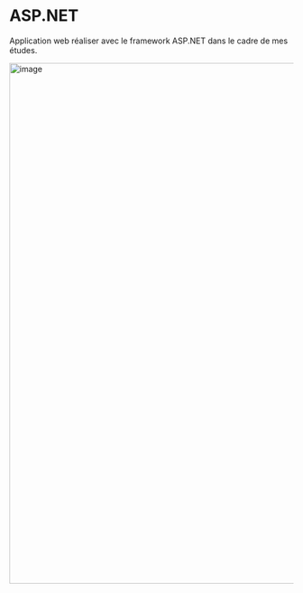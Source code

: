 # ASP.NET

Application web réaliser avec le framework ASP.NET dans le cadre de mes études.

<img width="923" alt="image" src="https://user-images.githubusercontent.com/59482148/209471914-5bf52c57-977f-4370-a82c-e881492a5cf3.png">
